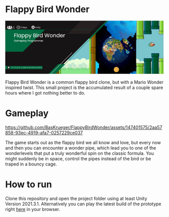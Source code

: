 # Flappy Bird Wonder
<p align="center">
    <img src="readme/WonderBanner.PNG" alt="Not Skystone Banner"><br>
</p>

Flappy Bird Wonder is a common flappy bird clone, but with a Mario Wonder inspired twist. This small project is the accumulated result of a couple spare hours where I got nothing better to do.

# Gameplay



https://github.com/BasKrueger/FlappyBirdWonder/assets/147401575/2aa57858-93ec-4919-afa7-0257229ce037



The game starts out as the flappy bird we all know and love, but every now and then you can encounter a wonder pipe, which lead you to one of the wonderlevels that put a truly wonderful spin on the classic formula. You might suddenly be in space, control the pipes instead of the bird or be traped in a bouncy cage.

# How to run
Clone this repository and open the project folder using at least Unity Version 2021.3.1. Alternatively you can play the latest build of the prototype right [here](https://suchti0352.itch.io/flappy-bird-wonder) in your browser.
